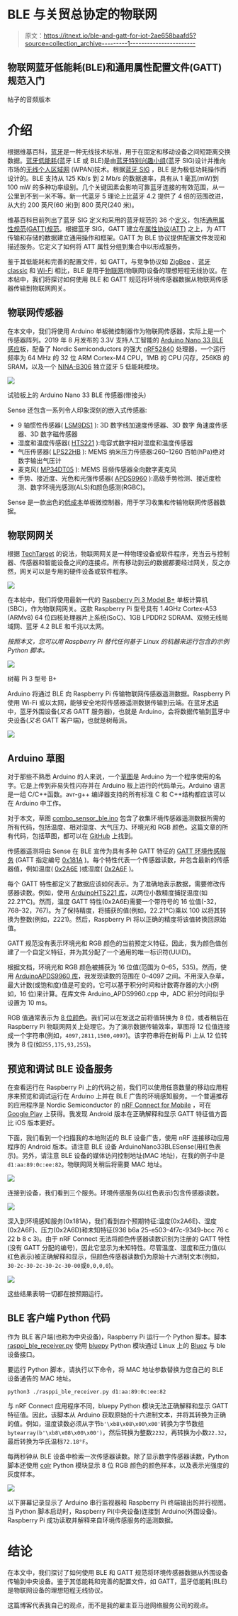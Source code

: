 # BLE 与关贸总协定的物联网

> 原文：<https://itnext.io/ble-and-gatt-for-iot-2ae658baafd5?source=collection_archive---------1----------------------->

## 物联网蓝牙低能耗(BLE)和通用属性配置文件(GATT)规范入门

帖子的音频版本

# 介绍

根据维基百科，[蓝牙](https://en.wikipedia.org/wiki/Bluetooth)是一种无线技术标准，用于在固定和移动设备之间短距离交换数据。[蓝牙低能耗](https://en.wikipedia.org/wiki/Bluetooth_Low_Energy)(蓝牙 LE 或 BLE)是由[蓝牙特别兴趣小组](https://www.bluetooth.com/)(蓝牙 SIG)设计并推向市场的[无线个人区域网](https://en.wikipedia.org/wiki/Personal_area_network) (WPAN)技术。根据[蓝牙 SIG](https://www.bluetooth.com/learn-about-bluetooth/bluetooth-technology/radio-versions/) ，BLE 是为极低功耗操作而设计的。BLE 支持从 125 Kb/s 到 2 Mb/s 的数据速率，具有从 1 毫瓦(mW)到 100 mW 的多种功率级别。几个关键因素会影响可靠蓝牙连接的有效范围，从一公里到不到一米不等。新一代蓝牙 5 理论上比蓝牙 4.2 提供了 4 倍的范围改进，从大约 200 英尺(60 米)到 800 英尺(240 米)。

维基百科目前列出了蓝牙 SIG 定义和采用的蓝牙规范的 36 个[定义](https://en.wikipedia.org/wiki/List_of_Bluetooth_profiles)，包括[通用属性规范(GATT)规范](https://www.bluetooth.com/specifications/gatt/)。根据蓝牙 SIG，GATT 建立在[属性协议(ATT)](http://lpccs-docs.dialog-semiconductor.com/tutorial-custom-profile-DA145xx/att.html#) 之上，为 ATT 传输和存储的数据建立通用操作和框架。GATT 为 BLE 协议提供配置文件发现和描述服务。它定义了如何将 ATT 属性分组到集合中以形成服务。

鉴于其低能耗和完善的配置文件，如 GATT，与竞争协议如 [ZigBee](https://zigbeealliance.org/) 、[蓝牙 classic](https://en.wikipedia.org/wiki/Bluetooth) 和 [Wi-Fi](https://en.wikipedia.org/wiki/Wi-Fi) 相比，BLE 是用于[物联网](https://en.wikipedia.org/wiki/Internet_of_things)(物联网)设备的理想短程无线协议。在本帖中，我们将探讨如何使用 BLE 和 GATT 规范将环境传感器数据从物联网传感器传输到物联网网关。

## 物联网传感器

在本文中，我们将使用 Arduino 单板微控制器作为物联网传感器，实际上是一个传感器阵列。2019 年 8 月发布的 3.3V 支持人工智能的 [Arduino Nano 33 BLE 感应](https://store.arduino.cc/usa/nano-33-ble-sense-with-headers)板，配备了 Nordic Semiconductors 的强大 [nRF52840](https://www.nordicsemi.com/Products/Low-power-short-range-wireless/nRF52840) 处理器，一个运行频率为 64 MHz 的 32 位 ARM Cortex-M4 CPU，1MB 的 CPU 闪存，256KB 的 SRAM，以及一个 [NINA-B306](https://www.u-blox.com/en/product/nina-b3-series-open-cpu) 独立蓝牙 5 低能耗模块。

![](img/aeeb2a072f3866a5a2f74d0cfcdc2ae9.png)

试验板上的 Arduino Nano 33 BLE 传感器(带接头)

Sense 还包含一系列令人印象深刻的嵌入式传感器:

*   9 轴惯性传感器( [LSM9DS1](https://content.arduino.cc/assets/Nano_BLE_Sense_lsm9ds1.pdf) ): 3D 数字线加速度传感器、3D 数字
    角速度传感器、3D 数字磁传感器
*   湿度和温度传感器( [HTS221](https://content.arduino.cc/assets/Nano_BLE_Sense_HTS221.pdf) ):电容式数字相对湿度和温度传感器
*   气压传感器( [LPS22HB](https://content.arduino.cc/assets/Nano_BLE_Sense_lps22hb.pdf) ): MEMS 纳米压力传感器:260–1260 百帕(hPa)绝对数字输出气压计
*   麦克风( [MP34DT05](https://content.arduino.cc/assets/Nano_BLE_Sense_mp34dt05-a.pdf) ): MEMS 音频传感器全向数字麦克风
*   手势、接近度、光色和光强传感器( [APDS9960](https://content.arduino.cc/assets/Nano_BLE_Sense_av02-4191en_ds_apds-9960.pdf) ):高级手势检测、接近度检测、数字环境光感测(ALS)和颜色感测(RGBC)。

Sense 是一款出色的[低成本](https://www.amazon.com/Arduino-Nano-Sense-headers-Mounted/dp/B07WXKDVTL)单板微控制器，用于学习收集和传输物联网传感器数据。

## 物联网网关

根据 [TechTarget](https://whatis.techtarget.com/definition/IoT-gateway) 的说法，物联网网关是一种物理设备或软件程序，充当云与控制器、传感器和智能设备之间的连接点。所有移动到云的数据都要经过网关，反之亦然，网关可以是专用的硬件设备或软件程序。

![](img/66e4bff21e6229880a89f8f6cc78191b.png)

在本帖中，我们将使用最新一代的 [Raspberry Pi 3 Model B+](https://www.raspberrypi.org/products/raspberry-pi-3-model-b-plus/) 单板计算机(SBC)，作为物联网网关。这款 Raspberry Pi 型号具有 1.4GHz Cortex-A53 (ARMv8) 64 位四核处理器片上系统(SoC)、1GB LPDDR2 SDRAM、双频无线局域网、蓝牙 4.2 BLE 和千兆以太网。

*按照本文，您可以用 Raspberry Pi 替代任何基于 Linux 的机器来运行包含的示例 Python 脚本。*

![](img/928586a1a13c28897c4453d959edc5b2.png)

树莓 Pi 3 型号 B+

Arduino 将通过 BLE 向 Raspberry Pi 传输物联网传感器遥测数据。Raspberry Pi 使用 Wi-Fi 或以太网，能够安全地将传感器遥测数据传输到云端。在蓝牙[术语](https://learn.adafruit.com/introduction-to-bluetooth-low-energy/gap)中，蓝牙外围设备(*又名* GATT 服务器)，也就是 Arduino，会将数据传输到蓝牙中央设备(*又名* GATT 客户端)，也就是树莓派。

![](img/4f43f14b0ba29fe5188ce30cc77fb82b.png)

## Arduino 草图

对于那些不熟悉 Arduino 的人来说，一个[草图](https://www.arduino.cc/en/tutorial/sketch)是 Arduino 为一个程序使用的名字。它是上传到非易失性闪存并在 Arduino 板上运行的代码单元。Arduino 语言是一组 C/C++函数。avr-g++ 编译器支持的所有标准 C 和 C++结构都应该可以在 Arduino 中工作。

对于本文，草图 [combo_sensor_ble.ino](https://github.com/garystafford/iot-ble-demo/blob/master/combo_sensor_ble/combo_sensor_ble.ino) 包含了收集环境传感器遥测数据所需的所有代码，包括温度、相对湿度、大气压力、环境光和 RGB 颜色。这篇文章的所有代码，包括草图，都可以在 [GitHub](https://github.com/garystafford/iot-ble-demo) 上找到。

传感器遥测将由 Sense 在 BLE 宣传为具有多种 GATT 特征的 [GATT 环境传感服务](https://www.bluetooth.com/specifications/gatt/characteristics/) (GATT 指定编号 [0x181A](https://www.bluetooth.com/specifications/assigned-numbers/environmental-sensing-service-characteristics/) )。每个特性代表一个传感器读数，并包含最新的传感器值，例如温度( [0x2A6E](https://www.bluetooth.com/xml-viewer/?src=https://www.bluetooth.com/wp-content/uploads/Sitecore-Media-Library/Gatt/Xml/Characteristics/org.bluetooth.characteristic.temperature.xml) )或湿度( [0x2A6F](https://www.bluetooth.com/xml-viewer/?src=https://www.bluetooth.com/wp-content/uploads/Sitecore-Media-Library/Gatt/Xml/Characteristics/org.bluetooth.characteristic.humidity.xml) )。

每个 GATT 特性都定义了数据应该如何表示。为了准确地表示数据，需要修改传感器读数。例如，使用 [ArduinoHTS221 库](https://www.arduino.cc/en/Reference/ArduinoHTS221)，以两位小数精度捕捉温度(如 22.21°C)。然而，温度 GATT 特性(0x2A6E)需要一个带符号的 16 位值(-32，768–32，767)。为了保持精度，将捕获的值(例如，22.21°C)乘以 100 以将其转换为整数(例如，2221)。然后，Raspberry Pi 将以正确的精度将该值转换回原始值。

GATT 规范没有表示环境光和 RGB 颜色的当前预定义特征。因此，我为颜色值创建了一个自定义特征，并为其分配了一个通用的唯一标识符(UUID)。

根据文档，环境光和 RGB 颜色被捕获为 16 位值(范围为 0–65，535)。然而，使用 [ArduinoAPDS9960 库](https://www.arduino.cc/en/Reference/ArduinoAPDS9960)，我发现读数的范围在 0–4097 之间。不用深入杂草，最大计数(或饱和度)值是可变的。它可以基于积分时间和计数寄存器的大小(例如，16 位)来计算。在库文件 Arduino_APDS9960.cpp 中，ADC 积分时间似乎设置为 10 ms。

RGB 值通常表示为 [8 位颜色](https://en.wikipedia.org/wiki/8-bit_color)。我们可以在发送之前将值转换为 8 位，或者稍后在 Raspberry Pi 物联网网关上处理它。为了演示数据传输效率，草图将 12 位值连接成一个字符串(例如，`4097,2811,1500,4097`)。该字符串将在树莓 Pi 上从 12 位转换为 8 位(如`255,175,93,255`)。

## 预览和调试 BLE 设备服务

在查看运行在 Raspberry Pi 上的代码之前，我们可以使用任意数量的移动应用程序来预览和调试运行在 Arduino 上并在 BLE 广告的环境感知服务。一个普遍推荐的应用程序是 Nordic Semiconductor 的 [nRF Connect for Mobile](https://www.nordicsemi.com/Software-and-tools/Development-Tools/nRF-Connect-for-mobile) ，可在 [Google Play](https://play.google.com/store/apps/details?id=no.nordicsemi.android.mcp&hl=en_US) 上获得。我发现 Android 版本在正确解释和显示 GATT 特征值方面比 iOS 版本更好。

下面，我们看到一个扫描我的本地附近的 BLE 设备广告，使用 nRF 连接移动应用程序的 Android 版本。请注意 BLE 设备 ArduinoNano33BLESense(用红色表示)。另外，请注意 BLE 设备的媒体访问控制地址(MAC 地址)，在我的例子中是`d1:aa:89:0c:ee:82`。物联网网关稍后将需要 MAC 地址。

![](img/72175612cf2b4d3665962d96f67c40ff.png)

连接到设备，我们看到三个服务。环境传感服务(以红色表示)包含传感器读数。

![](img/323df20d5b349dbccb111f0426173797.png)

深入到环境感知服务(0x181A)，我们看到四个预期特征:温度(0x2A6E)、湿度(0x2A6F)、压力(0x2A6D)和未知特征(936 b6a 25-e503–4f7c-9349-bcc 76 c 22 b 8 c 3)。由于 nRF Connect 无法将颜色传感器读数识别为注册的 GATT 特性(没有 GATT 分配的编号)，因此它显示为未知特性。尽管温度、湿度和压力值(以红色表示)被正确解释和显示，但颜色传感器读数仍为原始十六进制文本(例如，`30-2c-30-2c-30-2c-30-00`或`0,0,0,0`)。

![](img/a83c844b3fb31e8925e1489a3dcc37a9.png)

这些结果表明一切都在按预期运行。

## BLE 客户端 Python 代码

作为 BLE 客户端(也称为中央设备)，Raspberry Pi 运行一个 Python 脚本。脚本 [rasppi_ble_receiver.py](https://github.com/garystafford/iot-ble-demo/blob/master/rasppi_ble_receiver.py) 使用 [bluepy](https://github.com/IanHarvey/bluepy) Python 模块通过 Linux 上的 [Bluez](http://www.bluez.org/) 与 ble 设备接口。

要运行 Python 脚本，请执行以下命令，将 MAC 地址参数替换为您自己的 BLE 设备通告的 MAC 地址。

```
python3 ./rasppi_ble_receiver.py d1:aa:89:0c:ee:82
```

与 nRF Connect 应用程序不同，bluepy Python 模块无法正确解释和显示 GATT 特征值。因此，该脚本从 Arduino 获取原始的十六进制文本，并将其转换为正确的值。例如，温度读数必须从字节`b'\xb8\x08\x00\x00'`转换为字节数组`bytearray(b'\xb8\x08\x00\x00')`，然后转换为整数`2232`，再转换为小数`22.32`，最后转换为华氏温标`72.18°F`。

每两秒钟从 BLE 设备中检索一次传感器读数。除了显示数字传感器读数，Python 脚本还使用 [colr](https://pypi.org/project/Colr/) Python 模块显示 8 位 RGB 颜色的颜色样本，以及表示光强度的灰度样本。

![](img/2a39978094b5d8b8b22fa6b13008ba23.png)

以下屏幕记录显示了 Arduino 串行监视器和 Raspberry Pi 终端输出的并行视图。当 Python 脚本启动时，Raspberry Pi(中央设备)连接到 Arduino(外围设备)。Raspberry Pi 成功读取并解释来自环境传感服务的遥测数据。

# 结论

在本文中，我们探讨了如何使用 BLE 和 GATT 规范将环境传感器数据从外围设备传输到中央设备。鉴于其低能耗和完善的配置文件，如 GATT，蓝牙低能耗(BLE)是物联网设备的理想短程无线协议。

这篇博客代表我自己的观点，而不是我的雇主亚马逊网络服务公司的观点。